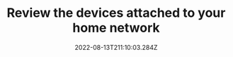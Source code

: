 ---
title: Review the devices attached to your home network
date: "2022-08-13T211:10:03.284Z"
description: "By entering your default gateway IP into your browser, you can view and manage the devices that are attached to your home network. It is a good idea to check that these are only the devices you expect, and that you don’t see anything unfamiliar that may be taking advantage of your network."
position: 23
section: "Your network"
---